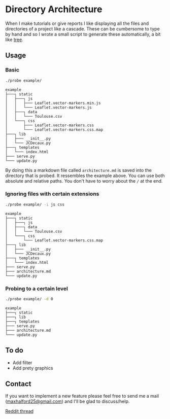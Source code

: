 # Directory Architecture

When I make tutorials or give reports I like displaying all the files and directories of a project like a cascade. These can be cumbersome to type by hand and so I wrote a small script to generate these automatically, a bit like [tree](http://linux.die.net/man/1/tree).

## Usage

### Basic

```sh
./probe example/
```

    example
    ├───┐ static
    │   ├───┐ js
    │   │   ├─── Leaflet.vector-markers.min.js
    │   │   └─── Leaflet.vector-markers.js
    │   ├───┐ data
    │   │   └─── Toulouse.csv
    │   └───┐ css
    │       ├─── Leaflet.vector-markers.css
    │       └─── Leaflet.vector-markers.css.map
    ├───┐ lib
    │   ├─── __init__.py
    │   └─── JCDecaux.py
    ├───┐ templates
    │   └─── index.html
    ├─── serve.py
    └─── update.py

By doing this a markdown file called ``architecture.md`` is saved into the directory that is probed. It ressembles the example above. You can use both absolute and relative paths. You don't have to worry about the `/` at the end.

### Ignoring files with certain extensions

```sh
./probe example/ -i js css
```

    example
    ├───┐ static
    │   ├───┐ js
    │   ├───┐ data
    │   │   └─── Toulouse.csv
    │   └───┐ css
    │       └─── Leaflet.vector-markers.css.map
    ├───┐ lib
    │   ├─── __init__.py
    │   └─── JCDecaux.py
    ├───┐ templates
    │   └─── index.html
    ├─── serve.py
    ├─── architecture.md
    └─── update.py

### Probing to a certain level

```sh
./probe example/ -d 0
```
    example
    ├───┐ static
    ├───┐ lib
    ├───┐ templates
    ├─── serve.py
    ├─── architecture.md
    └─── update.py

## To do

- Add filter
- Add prety graphics

## Contact

If you want to implement a new feature please feel free to send me a mail (<maxhalford25@gmail.com>) and I'll be glad to discuss/help.

[Reddit thread](http://www.reddit.com/r/Python/comments/3b2gw1/probing_a_directory_to_extract_the_architecture/)